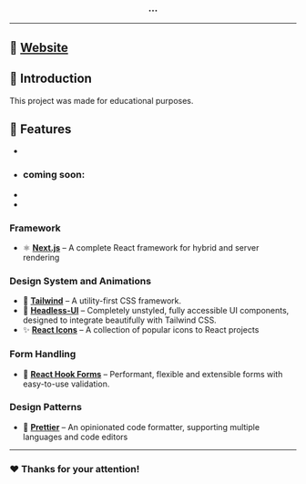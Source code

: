 <h3 align="center">
...
</h3>

---

## 🚀 [Website](https://onivue.ch/)

## 📖 Introduction

This project was made for educational purposes.

## 🌟 Features

-
-   ### coming soon:

-
-

### Framework

-   ⚛️ **[Next.js](https://nextjs.org)** – A complete React framework for hybrid and server rendering

### Design System and Animations

-   🎨 **[Tailwind](https://tailwindcss.com/)** – A utility-first CSS framework.
-   🎨 **[Headless-UI](https://headlessui.dev/)** – Completely unstyled, fully accessible UI components, designed to integrate beautifully with Tailwind CSS.
-   ✨ **[React Icons](https://react-icons.github.io/react-icons)** – A collection of popular icons to React projects

### Form Handling

-   📃 **[React Hook Forms](https://react-hook-form.com/)** – Performant, flexible and extensible forms with easy-to-use validation.

### Design Patterns

-   🎀 **[Prettier](https://prettier.io)** – An opinionated code formatter, supporting multiple languages and code editors

---

### ❤️ Thanks for your attention!
